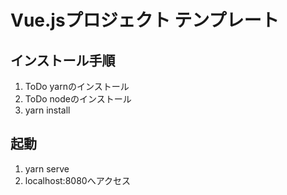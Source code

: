 # Vue.jsプロジェクト テンプレート

## インストール手順

1. ToDo yarnのインストール
2. ToDo nodeのインストール
3. yarn install

## 起動
1. yarn serve
2. localhost:8080へアクセス
